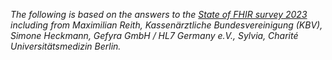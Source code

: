 *The following is based on the answers to the [State of FHIR survey 2023](https://fire.ly/blog/fhir-maturity-and-adoption-around-the-world/) including from Maximilian Reith, Kassenärztliche Bundesvereinigung (KBV), Simone Heckmann, Gefyra GmbH / HL7 Germany e.V., Sylvia, Charité Universitätsmedizin Berlin.*
